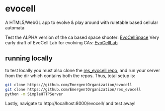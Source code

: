 evocell
=======

A HTML5/WebGL app to evolve & play around with ruletable based cellular automata

Test the ALPHA version of the ca based space shooter: <a href="http://wizard23.github.io/evocell/cellspace.html">EvoCellSpace</a>
Very early draft of EvoCell Lab for evolving CAs: <a href="http://wizard23.github.io/evocell/webevocell.html">EvoCellLab</a>


## running locally ##
to test locally you must also clone the [res_evocell repo](https://github.com/EmergentOrganization/res_evocell), and run your server from the dir which contains both the repos. Thus, total setup is:

```sh
git clone https://github.com/EmergentOrganization/evocell
git clone https://github.com/EmergentOrganization/res_evocell
python -m SimpleHTTPServer
```
Lastly, navigate to http://localhost:8000/evocell/ and test away!

